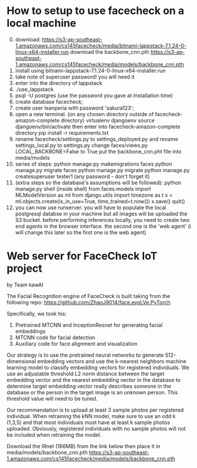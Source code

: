 # How to setup to use facecheck on a local machine

0. download: https://s3-ap-southeast-1.amazonaws.com/cs145facecheck/media/bitnami-lappstack-7.1.24-0-linux-x64-installer.run
    download the backbone_cnn.pth https://s3-ap-southeast-1.amazonaws.com/cs145facecheck/media/models/backbone_cnn.pth
1. install using bitnami-lappstack-7.1.24-0-linux-x64-installer.run
2. take note of superuser password! you will need it
3. enter into the directory of lappstack
4. ./use_lappstack
5. psql -U postgres (use the password you gave at installation time)
6. create database facecheck;
7. create user leanperia with password 'sakura123';
8. open a new terminal. 
    (on any chosen directory outside of facecheck-amazon-complete directory)
    virtualenv djangoenv
    source djangoenv/bin/activate
    then enter into facecheck-amazon-complete directory
    pip install -r requirements.txt
9. rename facecheck/settings.py to settings_deployed.py and rename settings_local.py to settings.py
    change faces/views.py LOCAL_BACKBONE=False to True
    put the backbone_cnn.pht file into media/models
10. series of steps: 
  python manage.py makemigrations faces
  python manage.py migrate faces
  python manage.py migrate
  python manage.py createsuperuser tester1 (any password - don't forget it)
11. (extra steps so the database's assumptions will be followed):
  python manage.py shell
  (inside shell)
  from faces.models import MLModelVersion as ml
  from django.utils import timezone as t
  x = ml.objects.create(is_in_use=True, time_trained=t.now())
  x.save()
  quit()
13. you can now use runserver. you will have to populate the local postgresql databse in your machine but all images will be uploaded the S3 bucket. before performing inferences locally, you need to create two end agents in the browser interface. the second  one is the 'web agent' (i will change this later so the first one is the web agent)

# Web server for FaceCheck IoT project

by Team kawAI


The Facial Recognition engine of FaceCheck is built taking from the following repo:
https://github.com/ZhaoJ9014/face.evoLVe.PyTorch

Specifically, we took his:
1. Pretrained MTCNN and InceptionResnet for generating facial embeddings
2. MTCNN code for facial detection
3. Auxiliary code for face alignment and visualization

Our strategy is to use the pretrained neural networks to generate 512-dimensional
embedding vectors and use the k-nearest neighbors machine learning model to
classify embedding vectors for registered individuals. We use an adjustable threshold 
L2 norm distance between the target embedding vector and the nearest embedding vector in 
the database to determine target embedding vector really describes someone in the database
or the person in the target image is an unknown person. This threshold value will need to be tuned.

Our recommendation is to upload at least 3 sample photos per registered individual.
When retraining the kNN model, make sure to use an odd k (1,3,5) and that most individuals
must have at least k sample photos uploaded. Obviously, registered individuals with
no sample photos will not be included when retraining the model.

Download the IRnet (166MB) from the link below then place it in media/models/backbone_cnn.pth
https://s3-ap-southeast-1.amazonaws.com/cs145facecheck/media/models/backbone_cnn.pth
